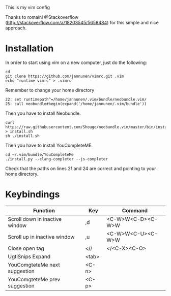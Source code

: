 This is my vim config

Thanks to romainl @Stackoverflow (http://stackoverflow.com/a/18203545/5658484) for this simple and nice approach.

# Installation

In order to start using vim on a new computer, just do the following:

```
cd
git clone https://github.com/jannunen/vimrc.git .vim
echo "runtime vimrc" > .vimrc
```
Remember to change your home directory 
```
22: set runtimepath^=/home/jannunen/.vim/bundle/neobundle.vim/
25: call neobundle#begin(expand('/home/jannunen/.vim/bundle'))

```

Then you have to install Neobundle.
```
curl https://raw.githubusercontent.com/Shougo/neobundle.vim/master/bin/install.sh > install.sh
sh ./install.sh
```

Then you have to install YouCompleteME.
```
cd ~/.vim/bundle/YouCompleteMe
./install.py --clang-completer --js-completer
```

Check that the paths on lines 21 and 24 are correct and pointing to your home directory.

# Keybindings

| Function                        | Key       | Command            |
| ------------------------------- | --------- | ------------------ |
| Scroll down in inactive window  | ,d        | &lt;C-W&gt;W&lt;C-D&gt;&lt;C-W&gt;W  |
| Scroll up in inactive window    | ,u        | &lt;C-W&gt;W&lt;C-U&gt;&lt;C-W&gt;W  |
| Close open tag                  | &lt;//       | &lt;/&lt;C-X&gt;&lt;C-O&gt;       |
| UgtiSnips Expand                | &lt;tab&gt;     |                    |
| YouComgteteMe next suggestion   | &lt;C-n&gt;     |                    |
| YouComgteteMe prev suggestion   | &lt;C-p&gt;     |                    |


